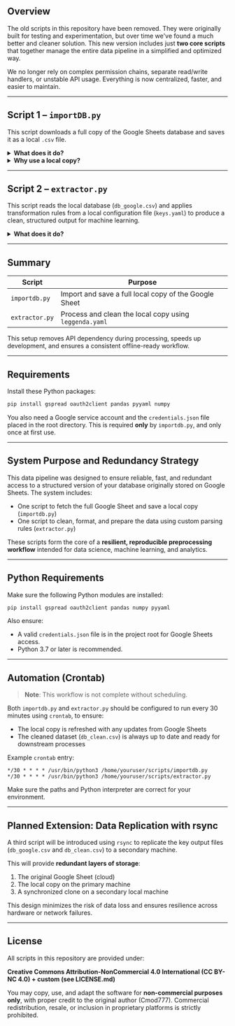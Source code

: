 ## Overview

The old scripts in this repository have been removed. They were originally built for testing and experimentation, but over time we've found a much better and cleaner solution. This new version includes just **two core scripts** that together manage the entire data pipeline in a simplified and optimized way.

We no longer rely on complex permission chains, separate read/write handlers, or unstable API usage. Everything is now centralized, faster, and easier to maintain.

---

## Script 1 – `importDB.py`

This script downloads a full copy of the Google Sheets database and saves it as a local `.csv` file.

<details>
<summary><strong>What does it do?</strong></summary>

- Connects once to Google Sheets using a single authentication step.
- Automatically fetches the full sheet content.
- Saves the raw database locally as `db_google.csv`.

In previous implementations, we had separate scripts for reading and writing, each requiring its own login flow, scope settings, and error handling. This caused problems with token refresh, cell limits, quota exhaustion, and fragile automation.

With `importdb.py`, **all that is gone**. This script logs in **only to read**, and dumps the entire sheet content at once.

</details>

<details>
<summary><strong>Why use a local copy?</strong></summary>

- **No API latency**: working locally is much faster and smoother than reading from Google each time.
- **Stability**: your local file can be versioned, archived, compared over time.
- **Offline access**: scripts can work without internet once the file is saved.
- **Longevity**: the Google copy can be trimmed or cleaned periodically, while the local file stays permanent.

</details>

---

## Script 2 – `extractor.py`

This script reads the local database (`db_google.csv`) and applies transformation rules from a local configuration file (`keys.yaml`) to produce a clean, structured output for machine learning.

<details>
<summary><strong>What does it do?</strong></summary>

- Loads the raw database (`db_google.csv`)
- Loads interpretation rules from `leggenda.yaml`
- Applies preprocessing, type casting, and column-level logic
- Applies specific interpolation rules per column
- Outputs a cleaned file: `db_clean.csv`

This clean dataset is the foundation for all subsequent ML or analytics steps. It contains only valid, interpreted, numeric-ready data, aligned with your defined rules.

</details>

---

## Summary

| Script         | Purpose                                               |
|----------------|-------------------------------------------------------|
| `importdb.py`  | Import and save a full local copy of the Google Sheet |
| `extractor.py` | Process and clean the local copy using `leggenda.yaml` |

This setup removes API dependency during processing, speeds up development, and ensures a consistent offline-ready workflow.

---

## Requirements

Install these Python packages:

```bash
pip install gspread oauth2client pandas pyyaml numpy
```

You also need a Google service account and the `credentials.json` file placed in the root directory. This is required **only** by `importdb.py`, and only once at first use.

---

## System Purpose and Redundancy Strategy

This data pipeline was designed to ensure reliable, fast, and redundant access to a structured version of your database originally stored on Google Sheets. The system includes:

- One script to fetch the full Google Sheet and save a local copy (`importdb.py`)
- One script to clean, format, and prepare the data using custom parsing rules (`extractor.py`)

These scripts form the core of a **resilient, reproducible preprocessing workflow** intended for data science, machine learning, and analytics.

---

## Python Requirements

Make sure the following Python modules are installed:

```bash
pip install gspread oauth2client pandas numpy pyyaml
```

Also ensure:
- A valid `credentials.json` file is in the project root for Google Sheets access.
- Python 3.7 or later is recommended.

---

## Automation (Crontab)

> **Note**: This workflow is not complete without scheduling.

Both `importdb.py` and `extractor.py` should be configured to run every 30 minutes using `crontab`, to ensure:
- The local copy is refreshed with any updates from Google Sheets
- The cleaned dataset (`db_clean.csv`) is always up to date and ready for downstream processes

Example `crontab` entry:

```cron
*/30 * * * * /usr/bin/python3 /home/youruser/scripts/importdb.py
*/30 * * * * /usr/bin/python3 /home/youruser/scripts/extractor.py
```

Make sure the paths and Python interpreter are correct for your environment.

---

## Planned Extension: Data Replication with rsync

A third script will be introduced using `rsync` to replicate the key output files (`db_google.csv` and `db_clean.csv`) to a secondary machine.

This will provide **redundant layers of storage**:
1. The original Google Sheet (cloud)
2. The local copy on the primary machine
3. A synchronized clone on a secondary local machine

This design minimizes the risk of data loss and ensures resilience across hardware or network failures.

---

## License

All scripts in this repository are provided under:

**Creative Commons Attribution-NonCommercial 4.0 International (CC BY-NC 4.0) + custom (see LICENSE.md)**

You may copy, use, and adapt the software for **non-commercial purposes only**, with proper credit to the original author (Cmod777). Commercial redistribution, resale, or inclusion in proprietary platforms is strictly prohibited.

